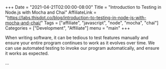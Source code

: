 +++
Date = "2021-04-21T02:00:00-08:00"
Title = "Introduction to Testing in Node.js with Mocha and Chai"
AffiliateLink = "https://labs.thisdot.co/blog/introduction-to-testing-in-node-js-with-mocha-and-chai/"
Tags = ["affiliate", "javascript", "node", "mocha", "chai"]
Categories = ["Development", "Affiliate"]
menu = "main"
+++

When writing software, it can be tedious to test features manually and ensure
your entire program continues to work as it evolves over time. We can use
automated testing to invoke our program automatically, and ensure it works as
expected.

<!--more-->

...
